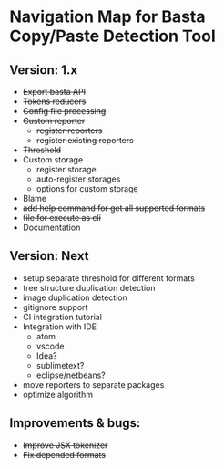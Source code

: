 # Navigation Map for Basta Copy/Paste Detection Tool

## Version: **1.x**
 - ~~Export basta API~~
 - ~~Tokens reducers~~
 - ~~Config file processing~~
 - ~~Custom reporter~~
    - ~~register reporters~~
    - ~~register existing reporters~~
 - ~~Threshold~~
 - Custom storage
    - register storage
    - auto-register storages
    - options for custom storage
 - Blame
 - ~~add help command for get all supported formats~~
 - ~~file for execute as cli~~
 - Documentation 

## Version: **Next**
 - setup separate threshold for different formats
 - tree structure duplication detection
 - image duplication detection
 - gitignore support
 - CI integration tutorial
 - Integration with IDE
    - atom
    - vscode
    - Idea?
    - sublimetext?
    - eclipse/netbeans?
- move reporters to separate packages
- optimize algorithm 

## Improvements & bugs:
  - ~~Improve JSX tokenizer~~
  - ~~Fix depended formats~~
